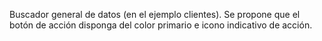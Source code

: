Buscador general de datos (en el ejemplo clientes). Se propone que el botón de acción disponga del color primario e icono indicativo de acción.
